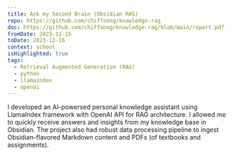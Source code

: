 ```yaml
---
title: Ask my Second Brain (Obsidian RAG)
repo: https://github.com/chiffonng/knowledge-rag
doc: https://github.com/chiffonng/knowledge-rag/blob/main/report.pdf
fromDate: 2023-11-15
toDate: 2023-12-16
context: school
isHighlighted: true
tags:
  - Retrieval Augmented Generation (RAG)
  - python
  - llamaindex
  - openai
---
```


I developed an AI-powersed personal knowledge assistant using LlamaIndex
framework with OpenAI API for RAG architecture. I allowed me to quickly receive
answers and insights from my knowledge base in Obsidian. The project also had
robust data processing pipeline to ingest Obsidian-flavored Markdown content and
PDFs (of textbooks and assignments).
